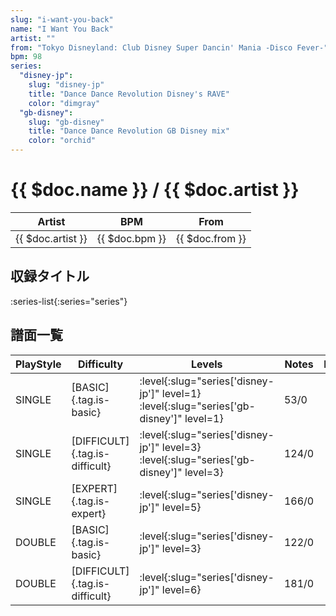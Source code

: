 ```yaml
---
slug: "i-want-you-back"
name: "I Want You Back"
artist: ""
from: "Tokyo Disneyland: Club Disney Super Dancin' Mania -Disco Fever-"
bpm: 98
series:
  "disney-jp":
    slug: "disney-jp"
    title: "Dance Dance Revolution Disney's RAVE"
    color: "dimgray"
  "gb-disney":
    slug: "gb-disney"
    title: "Dance Dance Revolution GB Disney mix"
    color: "orchid"
---
```


# {{ $doc.name }} / {{ $doc.artist }}

|Artist|BPM|From|
|------|---|----|
|{{ $doc.artist }}|{{ $doc.bpm }}|{{ $doc.from }}|

## 収録タイトル

:series-list{:series="series"}

## 譜面一覧

|PlayStyle|Difficulty|Levels|Notes|Movie|
|---------|----------|------|-----|-----|
|SINGLE|[BASIC]{.tag.is-basic}|:level{:slug="series['disney-jp']" level=1} :level{:slug="series['gb-disney']" level=1}|53/0||
|SINGLE|[DIFFICULT]{.tag.is-difficult}|:level{:slug="series['disney-jp']" level=3} :level{:slug="series['gb-disney']" level=3}|124/0||
|SINGLE|[EXPERT]{.tag.is-expert}|:level{:slug="series['disney-jp']" level=5}|166/0||
|DOUBLE|[BASIC]{.tag.is-basic}|:level{:slug="series['disney-jp']" level=3}|122/0||
|DOUBLE|[DIFFICULT]{.tag.is-difficult}|:level{:slug="series['disney-jp']" level=6}|181/0||
